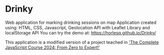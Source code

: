 # Drinky 
Web application for marking drinking sessions on map
Application created using: HTML, CSS, Javascript, Geolocation API with Leaflet Library and localStorage API
You can try the demo at: https://horlesq.github.io/Drinky/

This application is a modified version of a project teached in ['The Complete JavaScript Course 2024: From Zero to Expert!'](https://www.udemy.com/course/the-complete-javascript-course/?couponCode=ST10MT8624)
